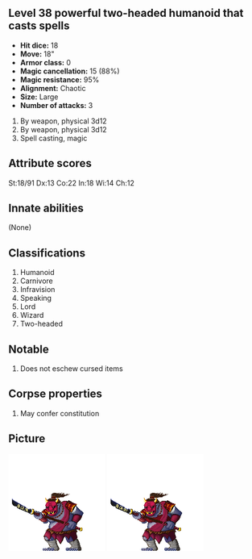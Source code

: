 ## Level 38 powerful two-headed humanoid that casts spells
- **Hit dice:** 18
- **Move:** 18"
- **Armor class:** 0
- **Magic cancellation:** 15 (88%)
- **Magic resistance:** 95%
- **Alignment:** Chaotic
- **Size:** Large
- **Number of attacks:** 3
1. By weapon, physical 3d12
2. By weapon, physical 3d12
3. Spell casting, magic
## Attribute scores
St:18/91 Dx:13 Co:22 In:18 Wi:14 Ch:12
## Innate abilities
(None)
## Classifications
1. Humanoid
2. Carnivore
3. Infravision
4. Speaking
5. Lord
6. Wizard
7. Two-headed
## Notable
1. Does not eschew cursed items
## Corpse properties
1. May confer constitution
## Picture
![Ogre archmage](https://github.com/hyvanmielenpelit/GnollHackTileSet/blob/main/Monsters/ogre_archmage/ogre_archmage.png) ![Ogre archmage](https://github.com/hyvanmielenpelit/GnollHackTileSet/blob/main/Monsters/ogre_archmage/ogre_archmage_female.png)
